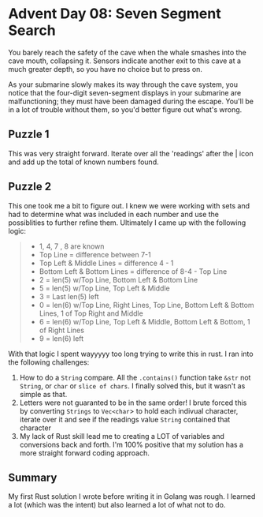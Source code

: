 # Advent Day 08: Seven Segment Search
You barely reach the safety of the cave when the whale smashes into the cave mouth, collapsing it. Sensors indicate another exit to this cave at a much greater depth, so you have no choice but to press on.

As your submarine slowly makes its way through the cave system, you notice that the four-digit seven-segment displays in your submarine are malfunctioning; they must have been damaged during the escape. You'll be in a lot of trouble without them, so you'd better figure out what's wrong.

## Puzzle 1
This was very straight forward. Iterate over all the 'readings' after the | icon and add up the total of known numbers found.  

## Puzzle 2
This one took me a bit to figure out. I knew we were working with sets and had to determine what was included in each number and use the possiblities to further refine them. Ultimately I came up with the following logic: 

>* 1, 4, 7 , 8 are known
>* Top Line = difference between 7-1
>* Top Left & Middle Lines = difference 4 - 1
>* Bottom Left & Bottom Lines = difference of 8-4 - Top Line
>* 2 = len(5) w/Top Line, Bottom Left & Bottom Line
>* 5 = len(5) w/Top Line, Top Left & Middle
>* 3 = Last len(5) left
>* 0 = len(6) w/Top Line, Right Lines, Top Line, Bottom Left & Bottom Lines, 1 of Top Right and Middle
>* 6 = len(6) w/Top Line, Top Left & Middle, Bottom Left & Bottom, 1 of Right Lines
>* 9 = len(6) left

With that logic I spent wayyyyy too long trying to write this in rust. I ran into the following challenges: 

1. How to do a `String` compare. All the `.contains()` function take `&str` not `String`, or `char` or `slice of chars`. I finally solved this, but it wasn't as simple as that. 
2. Letters were not guaranted to be in the same order! I brute forced this by converting `Strings` to `Vec<char`> to hold each indivual character, iterate over it and see if the readings value `String` contained that character
3. My lack of Rust skill lead me to creating a LOT of variables and conversions back and forth. I'm 100% positive that my solution has a more straight forward coding approach. 

## Summary
My first Rust solution I wrote before writing it in Golang was rough. I learned a lot (which was the intent) but also learned a lot of what not to do. 